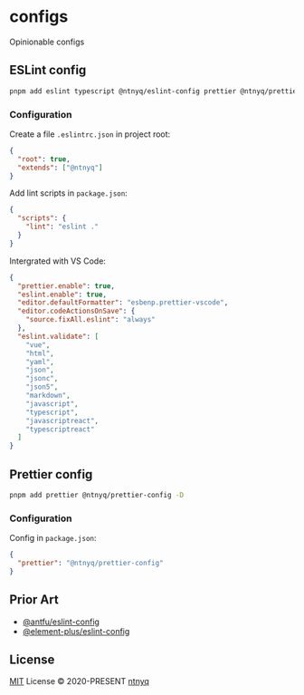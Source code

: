 # configs

Opinionable configs

## ESLint config

```bash
pnpm add eslint typescript @ntnyq/eslint-config prettier @ntnyq/prettier-config -D
```

### Configuration

Create a file `.eslintrc.json` in project root:

```json
{
  "root": true,
  "extends": ["@ntnyq"]
}
```

Add lint scripts in `package.json`:

```json
{
  "scripts": {
    "lint": "eslint ."
  }
}
```

Intergrated with VS Code:

```json
{
  "prettier.enable": true,
  "eslint.enable": true,
  "editor.defaultFormatter": "esbenp.prettier-vscode",
  "editor.codeActionsOnSave": {
    "source.fixAll.eslint": "always"
  },
  "eslint.validate": [
    "vue",
    "html",
    "yaml",
    "json",
    "jsonc",
    "json5",
    "markdown",
    "javascript",
    "typescript",
    "javascriptreact",
    "typescriptreact"
  ]
}
```

## Prettier config

```bash
pnpm add prettier @ntnyq/prettier-config -D
```

### Configuration

Config in `package.json`:

```json
{
  "prettier": "@ntnyq/prettier-config"
}
```

## Prior Art

- [@antfu/eslint-config](https://github.com/antfu/eslint-config)
- [@element-plus/eslint-config](https://github.com/element-plus/element-plus/tree/dev/internal/eslint-config)

## License

[MIT](./LICENSE) License © 2020-PRESENT [ntnyq](https://github.com/ntnyq)
